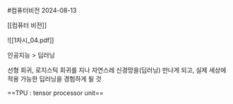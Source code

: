 #컴퓨터비전 
2024-08-13

[[컴퓨터 비전]]

![[1차시_04.pdf]]

인공지능 > 딥러닝

선형 회귀, 로지스틱 회귀를 지나 자연스레 신경망을(딥러닝) 만나게 되고, 실제 세상에 적용 가능한 딥러닝을 경험하게 될 것

==TPU : tensor processor unit==
